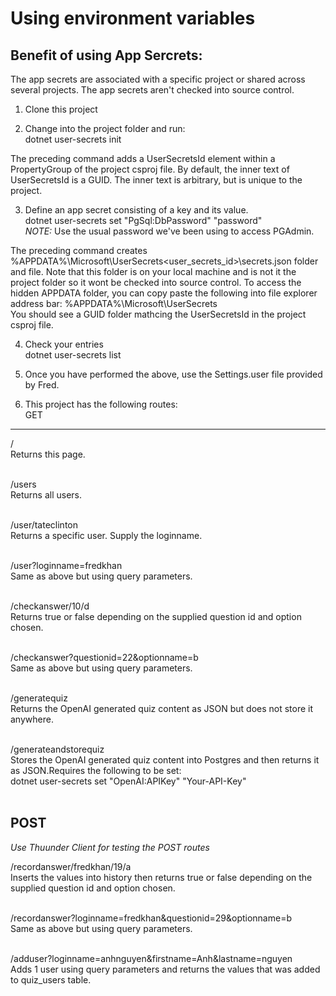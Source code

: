 Using environment variables
===========================

Benefit of using App Sercrets:
------------------------------
The app secrets are associated with a specific project or shared across several projects. 
The app secrets aren't checked into source control.

1. Clone this project<br>

2. Change into the project folder and run:<br>
dotnet user-secrets init<br>

The preceding command adds a UserSecretsId element within a PropertyGroup of the project csproj file. 
By default, the inner text of UserSecretsId is a GUID. 
The inner text is arbitrary, but is unique to the project.

3. Define an app secret consisting of a key and its value.<br>
dotnet user-secrets set "PgSql:DbPassword" "password"<br>
<em>NOTE:</em> Use the usual password we've been using to access PGAdmin.

The preceding command creates %APPDATA%\Microsoft\UserSecrets\<user_secrets_id>\secrets.json folder and file.
Note that this folder is on your local machine and is not it the project folder so it wont be checked into source control.
To access the hidden APPDATA folder, you can copy paste the following into file explorer address bar: %APPDATA%\Microsoft\UserSecrets\
You should see a GUID folder mathcing the UserSecretsId in the project csproj file.

4. Check your entries<br>
dotnet user-secrets list<br>

5. Once you have performed the above, use the Settings.user file provided by Fred.<br>

6. This project has the following routes:<br>
GET<br>
---
/<br>
Returns this page.<br><br>

/users<br>
Returns all users.<br><br>

/user/tateclinton<br>
Returns a specific user. Supply the loginname.<br><br>

/user?loginname=fredkhan<br>
Same as above but using query parameters.<br><br>

/checkanswer/10/d<br>
Returns true or false depending on the supplied question id and option chosen.<br><br>

/checkanswer?questionid=22&optionname=b<br>
Same as above but using query parameters.<br><br>


/generatequiz<br>
Returns the OpenAI generated quiz content as JSON but does not store it anywhere.<br><br>

/generateandstorequiz<br>
Stores the OpenAI generated quiz content into Postgres and then returns it as JSON.Requires the following to be set:<br>
dotnet user-secrets set "OpenAI:APIKey" "Your-API-Key"<br><br>


POST<br>
----
<em>Use Thuunder Client for testing the POST routes</em><br>

/recordanswer/fredkhan/19/a<br>
Inserts the values into history then returns true or false depending on the supplied question id and option chosen.<br><br>

/recordanswer?loginname=fredkhan&questionid=29&optionname=b<br>
Same as above but using query parameters.<br><br>

/adduser?loginname=anhnguyen&firstname=Anh&lastname=nguyen<br>
Adds 1 user using query parameters and returns the values that was added to quiz_users table.<br><br>